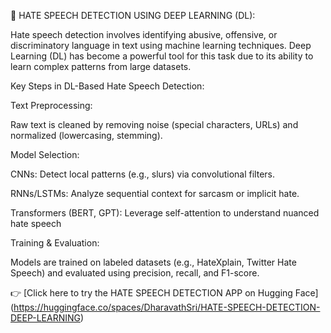 🚫 HATE SPEECH DETECTION USING DEEP LEARNING (DL):

Hate speech detection involves identifying abusive, offensive, or discriminatory language in text using machine learning techniques. Deep Learning (DL) has become a powerful tool for this task due to its ability to learn complex patterns from large datasets.



Key Steps in DL-Based Hate Speech Detection:


Text Preprocessing:

Raw text is cleaned by removing noise (special characters, URLs) and normalized (lowercasing, stemming).


Model Selection:

CNNs: Detect local patterns (e.g., slurs) via convolutional filters.

RNNs/LSTMs: Analyze sequential context for sarcasm or implicit hate.

Transformers (BERT, GPT): Leverage self-attention to understand nuanced hate speech

Training & Evaluation:

Models are trained on labeled datasets (e.g., HateXplain, Twitter Hate Speech) and evaluated using precision, recall, and F1-score.

👉 [Click here to try the HATE SPEECH DETECTION APP on Hugging Face] (https://huggingface.co/spaces/DharavathSri/HATE-SPEECH-DETECTION-DEEP-LEARNING)


